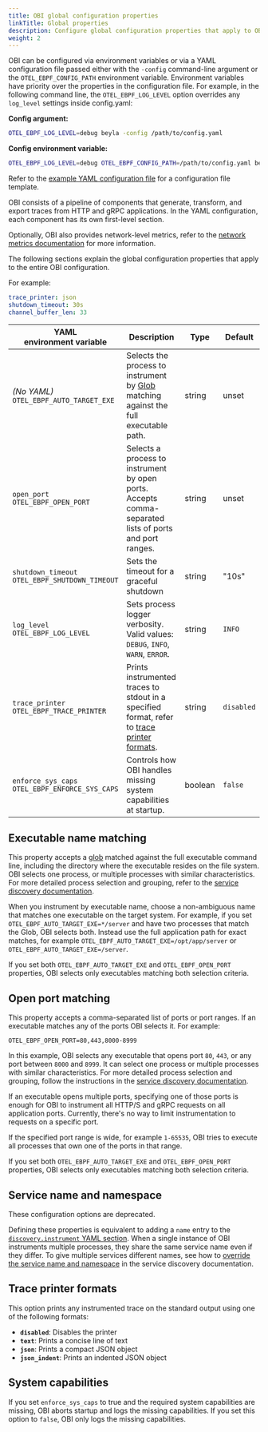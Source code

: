 ```yaml
---
title: OBI global configuration properties
linkTitle: Global properties
description: Configure global configuration properties that apply to OBI core.
weight: 2
---
```


OBI can be configured via environment variables or via a YAML configuration file
passed either with the `-config` command-line argument or the
`OTEL_EBPF_CONFIG_PATH` environment variable. Environment variables have
priority over the properties in the configuration file. For example, in the
following command line, the `OTEL_EBPF_LOG_LEVEL` option overrides any
`log_level` settings inside config.yaml:

**Config argument:**

```sh
OTEL_EBPF_LOG_LEVEL=debug beyla -config /path/to/config.yaml
```

**Config environment variable:**

```sh
OTEL_EBPF_LOG_LEVEL=debug OTEL_EBPF_CONFIG_PATH=/path/to/config.yaml beyla
```

Refer to the [example YAML configuration file](../example/) for a configuration
file template.

OBI consists of a pipeline of components that generate, transform, and export
traces from HTTP and gRPC applications. In the YAML configuration, each
component has its own first-level section.

Optionally, OBI also provides network-level metrics, refer to the
[network metrics documentation](../../network/) for more information.

The following sections explain the global configuration properties that apply to
the entire OBI configuration.

For example:

```yaml
trace_printer: json
shutdown_timeout: 30s
channel_buffer_len: 33
```

| YAML<br>environment variable                       | Description                                                                                                                                | Type    | Default    |
| -------------------------------------------------- | ------------------------------------------------------------------------------------------------------------------------------------------ | ------- | ---------- |
| _(No YAML)_<br>`OTEL_EBPF_AUTO_TARGET_EXE`         | Selects the process to instrument by [Glob](<https://en.wikipedia.org/wiki/Glob_(programming)>) matching against the full executable path. | string  | unset      |
| `open_port`<br>`OTEL_EBPF_OPEN_PORT`               | Selects a process to instrument by open ports. Accepts comma-separated lists of ports and port ranges.                                     | string  | unset      |
| `shutdown_timeout`<br>`OTEL_EBPF_SHUTDOWN_TIMEOUT` | Sets the timeout for a graceful shutdown                                                                                                   | string  | "10s"      |
| `log_level`<br>`OTEL_EBPF_LOG_LEVEL`               | Sets process logger verbosity. Valid values: `DEBUG`, `INFO`, `WARN`, `ERROR`.                                                             | string  | `INFO`     |
| `trace_printer`<br>`OTEL_EBPF_TRACE_PRINTER`       | Prints instrumented traces to stdout in a specified format, refer to [trace printer formats](#trace-printer-formats).                      | string  | `disabled` |
| `enforce_sys_caps`<br>`OTEL_EBPF_ENFORCE_SYS_CAPS` | Controls how OBI handles missing system capabilities at startup.                                                                           | boolean | `false`    |

## Executable name matching

This property accepts a
[glob](<https://en.wikipedia.org/wiki/Glob_(programming)>) matched against the
full executable command line, including the directory where the executable
resides on the file system. OBI selects one process, or multiple processes with
similar characteristics. For more detailed process selection and grouping, refer
to the [service discovery documentation](../service-discovery/).

When you instrument by executable name, choose a non-ambiguous name that matches
one executable on the target system. For example, if you set
`OTEL_EBPF_AUTO_TARGET_EXE=*/server` and have two processes that match the Glob,
OBI selects both. Instead use the full application path for exact matches, for
example `OTEL_EBPF_AUTO_TARGET_EXE=/opt/app/server` or
`OTEL_EBPF_AUTO_TARGET_EXE=/server`.

If you set both `OTEL_EBPF_AUTO_TARGET_EXE` and `OTEL_EBPF_OPEN_PORT`
properties, OBI selects only executables matching both selection criteria.

## Open port matching

This property accepts a comma-separated list of ports or port ranges. If an
executable matches any of the ports OBI selects it. For example:

```shell
OTEL_EBPF_OPEN_PORT=80,443,8000-8999
```

In this example, OBI selects any executable that opens port `80`, `443`, or any
port between `8000` and `8999`. It can select one process or multiple processes
with similar characteristics. For more detailed process selection and grouping,
follow the instructions in the
[service discovery documentation](../service-discovery/).

If an executable opens multiple ports, specifying one of those ports is enough
for OBI to instrument all HTTP/S and gRPC requests on all application ports.
Currently, there's no way to limit instrumentation to requests on a specific
port.

If the specified port range is wide, for example `1-65535`, OBI tries to execute
all processes that own one of the ports in that range.

If you set both `OTEL_EBPF_AUTO_TARGET_EXE` and `OTEL_EBPF_OPEN_PORT`
properties, OBI selects only executables matching both selection criteria.

## Service name and namespace

These configuration options are deprecated.

Defining these properties is equivalent to adding a `name` entry to the
[`discovery.instrument` YAML section](../service-discovery/). When a single
instance of OBI instruments multiple processes, they share the same service name
even if they differ. To give multiple services different names, see how to
[override the service name and namespace](../service-discovery/) in the service
discovery documentation.

## Trace printer formats

This option prints any instrumented trace on the standard output using one of
the following formats:

- **`disabled`**: Disables the printer
- **`text`**: Prints a concise line of text
- **`json`**: Prints a compact JSON object
- **`json_indent`**: Prints an indented JSON object

## System capabilities

If you set `enforce_sys_caps` to true and the required system capabilities are
missing, OBI aborts startup and logs the missing capabilities. If you set this
option to `false`, OBI only logs the missing capabilities.
